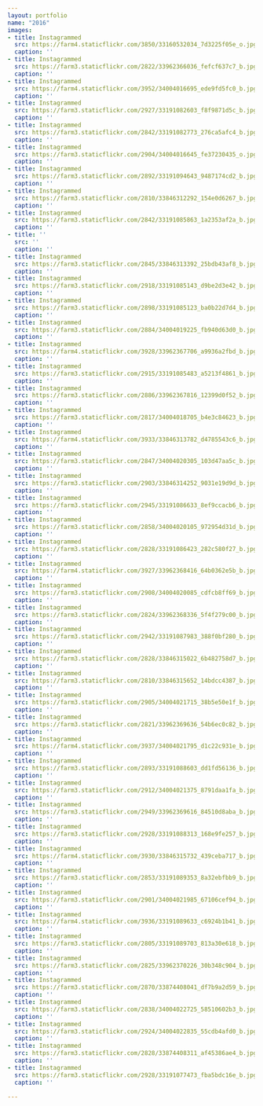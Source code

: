 ```yaml
---
layout: portfolio
name: "2016"
images:
- title: Instagrammed
  src: https://farm4.staticflickr.com/3850/33160532034_7d3225f05e_o.jpg
  caption: ''
- title: Instagrammed
  src: https://farm3.staticflickr.com/2822/33962366036_fefcf637c7_b.jpg
  caption: ''
- title: Instagrammed
  src: https://farm4.staticflickr.com/3952/34004016695_ede9fd5fc0_b.jpg
  caption: ''
- title: Instagrammed
  src: https://farm3.staticflickr.com/2927/33191082603_f8f9871d5c_b.jpg
  caption: ''
- title: Instagrammed
  src: https://farm3.staticflickr.com/2842/33191082773_276ca5afc4_b.jpg
  caption: ''
- title: Instagrammed
  src: https://farm3.staticflickr.com/2904/34004016645_fe37230435_o.jpg
  caption: ''
- title: Instagrammed
  src: https://farm3.staticflickr.com/2892/33191094643_9487174cd2_b.jpg
  caption: ''
- title: Instagrammed
  src: https://farm3.staticflickr.com/2810/33846312292_154e0d6267_b.jpg
  caption: ''
- title: Instagrammed
  src: https://farm3.staticflickr.com/2842/33191085863_1a2353af2a_b.jpg
  caption: ''
- title: ''
  src: ''
  caption: ''
- title: Instagrammed
  src: https://farm3.staticflickr.com/2845/33846313392_25bdb43af8_b.jpg
  caption: ''
- title: Instagrammed
  src: https://farm3.staticflickr.com/2918/33191085143_d9be2d3e42_b.jpg
  caption: ''
- title: Instagrammed
  src: https://farm3.staticflickr.com/2898/33191085123_ba0b22d7d4_b.jpg
  caption: ''
- title: Instagrammed
  src: https://farm3.staticflickr.com/2884/34004019225_fb940d63d0_b.jpg
  caption: ''
- title: Instagrammed
  src: https://farm4.staticflickr.com/3928/33962367706_a9936a2fbd_b.jpg
  caption: ''
- title: Instagrammed
  src: https://farm3.staticflickr.com/2915/33191085483_a5213f4861_b.jpg
  caption: ''
- title: Instagrammed
  src: https://farm3.staticflickr.com/2886/33962367816_12399d0f52_b.jpg
  caption: ''
- title: Instagrammed
  src: https://farm3.staticflickr.com/2817/34004018705_b4e3c84623_b.jpg
  caption: ''
- title: Instagrammed
  src: https://farm4.staticflickr.com/3933/33846313782_d4785543c6_b.jpg
  caption: ''
- title: Instagrammed
  src: https://farm3.staticflickr.com/2847/34004020305_103d47aa5c_b.jpg
  caption: ''
- title: Instagrammed
  src: https://farm3.staticflickr.com/2903/33846314252_9031e19d9d_b.jpg
  caption: ''
- title: Instagrammed
  src: https://farm3.staticflickr.com/2945/33191086633_8ef9ccacb6_b.jpg
  caption: ''
- title: Instagrammed
  src: https://farm3.staticflickr.com/2858/34004020105_972954d31d_b.jpg
  caption: ''
- title: Instagrammed
  src: https://farm3.staticflickr.com/2828/33191086423_282c580f27_b.jpg
  caption: ''
- title: Instagrammed
  src: https://farm4.staticflickr.com/3927/33962368416_64b0362e5b_b.jpg
  caption: ''
- title: Instagrammed
  src: https://farm3.staticflickr.com/2908/34004020085_cdfcb8ff69_b.jpg
  caption: ''
- title: Instagrammed
  src: https://farm3.staticflickr.com/2824/33962368336_5f4f279c00_b.jpg
  caption: ''
- title: Instagrammed
  src: https://farm3.staticflickr.com/2942/33191087983_388f0bf280_b.jpg
  caption: ''
- title: Instagrammed
  src: https://farm3.staticflickr.com/2828/33846315022_6b482758d7_b.jpg
  caption: ''
- title: Instagrammed
  src: https://farm3.staticflickr.com/2810/33846315652_14bdcc4387_b.jpg
  caption: ''
- title: Instagrammed
  src: https://farm3.staticflickr.com/2905/34004021715_38b5e50e1f_b.jpg
  caption: ''
- title: Instagrammed
  src: https://farm3.staticflickr.com/2821/33962369636_54b6ec0c82_b.jpg
  caption: ''
- title: Instagrammed
  src: https://farm4.staticflickr.com/3937/34004021795_d1c22c931e_b.jpg
  caption: ''
- title: Instagrammed
  src: https://farm3.staticflickr.com/2893/33191088603_dd1fd56136_b.jpg
  caption: ''
- title: Instagrammed
  src: https://farm3.staticflickr.com/2912/34004021375_8791daa1fa_b.jpg
  caption: ''
- title: Instagrammed
  src: https://farm3.staticflickr.com/2949/33962369616_84510d8aba_b.jpg
  caption: ''
- title: Instagrammed
  src: https://farm3.staticflickr.com/2928/33191088313_168e9fe257_b.jpg
  caption: ''
- title: Instagrammed
  src: https://farm4.staticflickr.com/3930/33846315732_439ceba717_b.jpg
  caption: ''
- title: Instagrammed
  src: https://farm3.staticflickr.com/2853/33191089353_8a32ebfbb9_b.jpg
  caption: ''
- title: Instagrammed
  src: https://farm3.staticflickr.com/2901/34004021985_67106cef94_b.jpg
  caption: ''
- title: Instagrammed
  src: https://farm4.staticflickr.com/3936/33191089633_c6924b1b41_b.jpg
  caption: ''
- title: Instagrammed
  src: https://farm3.staticflickr.com/2805/33191089703_813a30e618_b.jpg
  caption: ''
- title: Instagrammed
  src: https://farm3.staticflickr.com/2825/33962370226_30b348c904_b.jpg
  caption: ''
- title: Instagrammed
  src: https://farm3.staticflickr.com/2870/33874408041_df7b9a2d59_b.jpg
  caption: ''
- title: Instagrammed
  src: https://farm3.staticflickr.com/2838/34004022725_58510602b3_b.jpg
  caption: ''
- title: Instagrammed
  src: https://farm3.staticflickr.com/2924/34004022835_55cdb4afd0_b.jpg
  caption: ''
- title: Instagrammed
  src: https://farm3.staticflickr.com/2828/33874408311_af45386ae4_b.jpg
  caption: ''
- title: Instagrammed
  src: https://farm3.staticflickr.com/2928/33191077473_fba5bdc16e_b.jpg
  caption: ''

---
```

